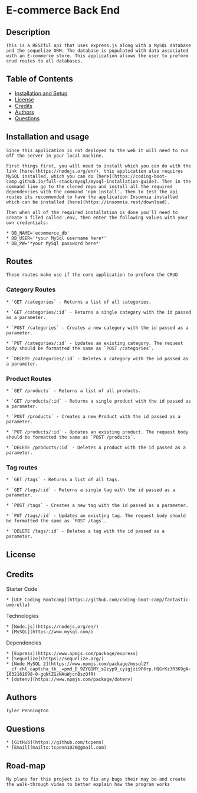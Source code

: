 # E-commerce Back End

## Description
    This is a RESTful api that uses express.js along with a MySQL database and the sequelize ORM. The database is populated with data associated with an E-commerce store. This application allows the user to preform crud routes to all databases. 
## Table of Contents

* [Installation and Setup](#installation)
* [License](#license)
* [Credits](#credits)
* [Authors](#authors)
* [Questions](#questions)

## Installation and usage <a id = "installation"></a>
    Since this application is not deployed to the web it will need to run off the server in your local machine. 

    First things first, you will need to install which you can do with the link [here](https://nodejs.org/en/). this application also requires MySQL installed, which you can do [here](https://coding-boot-camp.github.io/full-stack/mysql/mysql-installation-guide). Then in the command line go to the cloned repo and install all the required dependencies with the command 'npm install'. Then to test the api routes its recommended to have the application Insomnia installed which can be installed [here](https://insomnia.rest/download).

    Then when all of the required installation is done you'll need to create a filed called .env, then enter the following values with your own credentials:

    * DB_NAME='ecommerce_db'
    * DB_USER='*your MySql username here*'
    * DB_PW='*your MySql password here*'
## Routes 

    These routes make use if the core application to preform the CRUD  

### Category Routes
    
    * `GET /categories` - Returns a list of all categories.

    * `GET /categories/:id` - Returns a single category with the id passed as a parameter.

    * `POST /categories` - Creates a new category with the id passed as a parameter.
    
    * `PUT /categories/:id` - Updates an existing category. The request body should be formatted the same as `POST /categories`.

    * `DELETE /categories/:id` - Deletes a category with the id passed as a parameter.

### Product Routes

    * `GET /products` - Returns a list of all products.

    * `GET /products/:id` - Returns a single product with the id passed as a parameter.

    * `POST /products` - Creates a new Product with the id passed as a parameter.

    * `PUT /products/:id` - Updates an existing product. The request body should be formatted the same as `POST /products`.

    * `DELETE /products/:id` - Deletes a product with the id passed as a parameter.

### Tag routes

    * `GET /tags` - Returns a list of all tags.

    * `GET /tags/:id` - Returns a single tag with the id passed as a parameter.

    * `POST /tags` - Creates a new tag with the id passed as a parameter. 

    * `PUT /tags/:id` - Updates an existing tag. The request body should be formatted the same as `POST /tags`.

    * `DELETE /tags/:id` - Deletes a tag with the id passed as a parameter.

## License

## Credits

Starter Code 

    * [UCF Coding Bootcamp](https://github.com/coding-boot-camp/fantastic-umbrella)

Technologies

    * [Node.js](https://nodejs.org/en/)
    * [MySQL](https://www.mysql.com/)

Dependencies

    * [Express](https://www.npmjs.com/package/express)
    * [Sequelize](https://sequelize.org/)
    * [Node MySQL 2](https://www.npmjs.com/package/mysql2?__cf_chl_captcha_tk__=pmd_D_9ZYQ1MY_s2zyp9_cyigjzi9F6rp.HQGrKz3R3K9gA-1632161698-0-gqNtZGzNAuWjcnBszQfR)
    * [dotenv](https://www.npmjs.com/package/dotenv)

## Authors

    Tyler Pennington

## Questions

    * [GitHub](https://github.com/tcpenn)
    * [Email](mailto:tcpenn1026@gmail.com)

## Road-map

    My plans for this project is to fix any bugs their may be and create the walk-through video to better explain how the program works
